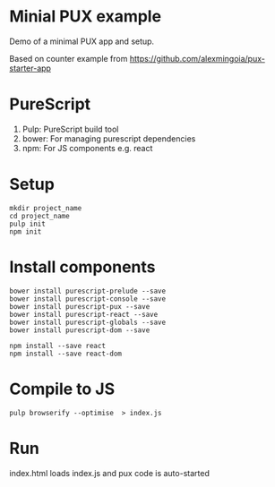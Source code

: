 # Minial PUX example

Demo of a minimal PUX app and setup.

Based on counter example from https://github.com/alexmingoia/pux-starter-app


# PureScript

 1. Pulp: PureScript build tool
 1. bower: For managing purescript dependencies
 1. npm: For JS components e.g. react

# Setup
```
mkdir project_name
cd project_name
pulp init
npm init
```

# Install components

```
bower install purescript-prelude --save
bower install purescript-console --save
bower install purescript-pux --save
bower install purescript-react --save
bower install purescript-globals --save
bower install purescript-dom --save

npm install --save react
npm install --save react-dom
```

# Compile to JS

```
pulp browserify --optimise  > index.js
```

# Run

index.html loads index.js and pux code is auto-started
